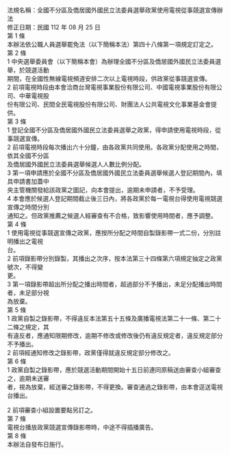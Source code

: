 法規名稱：全國不分區及僑居國外國民立法委員選舉政黨使用電視從事競選宣傳辦法  
修正日期：民國 112 年 08 月 25 日  
第 1 條  
本辦法依公職人員選舉罷免法（以下簡稱本法）第四十八條第一項規定訂定之。  
第 2 條  
1 中央選舉委員會（以下簡稱本會）為辦理全國不分區及僑居國外國民立法委員選舉，於競選活動  
期間，在全國性無線電視頻道安排二次以上電視時段，供政黨從事競選宣傳。  
2 前項電視時段由本會洽商台灣電視事業股份有限公司、中國電視事業股份有限公司、中華電視股  
份有限公司、民間全民電視股份有限公司、財團法人公共電視文化事業基金會提供。  
第 3 條  
1 登記全國不分區及僑居國外國民立法委員選舉之政黨，得申請使用電視時段，從事競選宣傳。  
2 前項電視時段每次播出六十分鐘，由各政黨共同使用。各政黨分配使用之時間，依其全國不分區  
及僑居國外國民立法委員選舉候選人人數比例分配。  
3 第一項申請應於全國不分區及僑居國外國民立法委員選舉候選人登記期間內，填具申請書加蓋中  
央主管機關發給該政黨之圖記，向本會提出，逾期未申請者，不予受理。  
4 本會應於候選人登記期間截止後三日內，將各政黨於每一電視台得使用電視競選宣傳之時間分別  
通知之。但政黨推薦之候選人經審查有不合格，致影響使用時間者，應予調整。  
第 4 條  
1 使用電視從事競選宣傳之政黨，應按所分配之時間自製錄影帶一式二份，分別註明播出之電視  
台。  
2 前項錄影帶分別錄製，其播出之次序，按本法第三十四條第六項規定抽定之政黨號次，不得變  
更。  
3 第一項錄影帶超出所分配之播出時間者，超過部分不予播出，未足分配播出時間者，未足部分視  
為放棄。  
第 5 條  
1 政黨自製之錄影帶，不得違反本法第五十五條及廣播電視法第二十一條、第二十二條之規定，其  
有違反者，應通知限期修改，逾期不修改或修改後仍有違反規定者，違反規定部分不予播出。  
2 前項經通知修改之錄影帶，政黨僅得就違反規定部分修改之。  
第 6 條  
1 政黨自製之錄影帶，應於競選活動期間開始十五日前連同原稿送由審查小組審查之，逾期未送審  
者，視為放棄，經送審之錄影帶，不得更換。審查通過之錄影帶，由本會逕送電視台播出。  


2 前項審查小組設置要點另訂之。  
第 7 條  
電視台播放政黨競選宣傳錄影帶時，中途不得插播廣告。  
第 8 條  
本辦法自發布日施行。  


